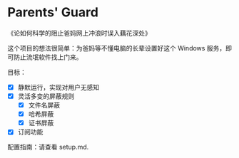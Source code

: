 # Parents' Guard

《论如何科学的阻止爸妈网上冲浪时误入藕花深处》 

这个项目的想法很简单：为爸妈等不懂电脑的长辈设置好这个 Windows 服务，即可防止流氓软件找上门来。

目标：

- [x] 静默运行，实现对用户无感知
- [x] 灵活多变的屏蔽规则
  - [x] 文件名屏蔽
  - [x] 哈希屏蔽
  - [x] 证书屏蔽
- [x] 订阅功能

配置指南：请查看 setup.md.